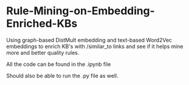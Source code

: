 # Rule-Mining-on-Embedding-Enriched-KBs
Using graph-based DistMult embedding and text-based Word2Vec embeddings to enrich KB's with /similar_to links and see if it helps mine more and better quality rules.

All the code can be found in the .ipynb file

Should also be able to run the .py file as well.
